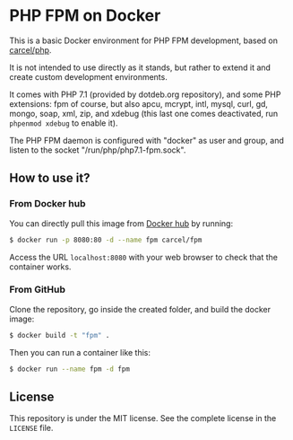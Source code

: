 # PHP FPM on Docker

This is a basic Docker environment for PHP FPM development, based on [carcel/php](https://hub.docker.com/r/carcel/php).

It is not intended to use directly as it stands, but rather to extend it and create custom development environments.

It comes with PHP 7.1 (provided by dotdeb.org repository), and some PHP extensions: fpm of course,
but also apcu, mcrypt, intl, mysql, curl, gd, mongo, soap, xml, zip, and xdebug (this last one comes deactivated,
run `phpenmod xdebug` to enable it).

The PHP FPM daemon is configured with "docker" as user and group, and listen to the socket "/run/php/php7.1-fpm.sock".

## How to use it?

### From Docker hub

You can directly pull this image from [Docker hub](https://hub.docker.com/r/carcel/apache-php/) by running:

```bash
$ docker run -p 8080:80 -d --name fpm carcel/fpm
```

Access the URL `localhost:8080` with your web browser to check that the container works.

### From GitHub

Clone the repository, go inside the created folder, and build the docker image:

```bash
$ docker build -t "fpm" .
```

Then you can run a container like this:

```bash
$ docker run --name fpm -d fpm
```


## License

This repository is under the MIT license. See the complete license in the `LICENSE` file.
